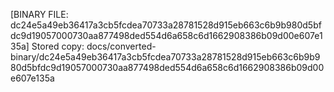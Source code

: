 [BINARY FILE: dc24e5a49eb36417a3cb5fcdea70733a28781528d915eb663c6b9b980d5bfdc9d19057000730aa877498ded554d6a658c6d1662908386b09d00e607e135a]
Stored copy: docs/converted-binary/dc24e5a49eb36417a3cb5fcdea70733a28781528d915eb663c6b9b980d5bfdc9d19057000730aa877498ded554d6a658c6d1662908386b09d00e607e135a
